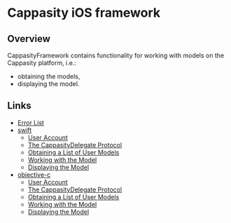 # Cappasity iOS framework

## Overview 
 
CappasityFramework contains functionality for working with models on the Cappasity platform, i.e.:
-	obtaining the models,
-	displaying the model.

## Links

* [Error List](Error-List.md)
* [swift](Swift-documentation.md)
  * [User Account](User-Account-(swift).md)
  * [The CappasityDelegate Protocol](The-CappasityDelegate-Protocol-(swift).md)
  * [Obtaining a List of User Models](Obtaining-a-List-of-User-Models-(swift).md)
  * [Working with the Model](Working-with-the-Model-(swift).md)
  * [Displaying the Model](Displaying-the-Model-(swift).md)
* [objective-c](Objective-C-documentation.md)
  * [User Account](User-Account-Login-(objective-c).md)
  * [The CappasityDelegate Protocol](The-CappasityDelegate-Protocol-(objective-c).md)
  * [Obtaining a List of User Models](Obtaining-a-List-of-User-Models-(objective-c).md)
  * [Working with the Model](Working-with-the-Model-(objective-c).md)
  * [Displaying the Model](Displaying-the-Model-(objective-c).md)